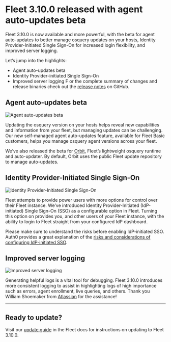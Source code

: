 # Fleet 3.10.0 released with agent auto-updates beta

Fleet 3.10.0 is now available and more powerful, with the beta for agent auto-updates to better manage osquery updates on your hosts, Identity Provider-Initiated Single Sign-On for increased login flexibility, and improved server logging.

Let’s jump into the highlights:

- Agent auto-updates beta
- Identity Provider-initiated Single Sign-On
- Improved server logging
F
or the complete summary of changes and release binaries check out the [release notes](https://github.com/fleetdm/fleet/releases/tag/3.10.0) on GitHub.


## Agent auto-updates beta

![Agent auto-updates beta](../website/assets/images/articles/fleet-3.10.0-1-600x337@2x.gif)

Updating the osquery version on your hosts helps reveal new capabilities and information from your fleet, but managing updates can be challenging. Our new self-managed agent auto-updates feature, available for Fleet Basic customers, helps you manage osquery agent versions across your fleet.

We’ve also released the beta for [Orbit](https://github.com/fleetdm/orbit), Fleet’s lightweight osquery runtime and auto-updater. By default, Orbit uses the public Fleet update repository to manage auto-updates.


## Identity Provider-Initiated Single Sign-On

![Identity Provider-Initiated Single Sign-On](../website/assets/images/articles/fleet-3.10.0-2-600x337@2x.gif)

Fleet attempts to provide power users with more options for control over their Fleet instance. We’ve introduced Identity Provider-Initiated (IdP-initiated) Single Sign-On (SSO) as a configurable option in Fleet. Turning this option on provides you, and other users of your Fleet instance, with the ability to login to Fleet straight from your configured IdP dashboard.

Please make sure to understand the risks before enabling IdP-initiated SSO. Auth0 provides a great explanation of the [risks and considerations of configuring IdP-initiated SSO](https://auth0.com/docs/protocols/saml-protocol/saml-configuration-options/identity-provider-initiated-single-sign-on#risks-of-using-an-identity-provider-initiated-sso-flow).


## Improved server logging

![Improved server logging](../website/assets/images/articles/fleet-3.10.0-3-600x337@2x.gif)

Generating helpful logs is a vital tool for debugging. Fleet 3.10.0 introduces more consistent logging to assist in highlighting logs of high importance such as errors, agent enrollment, live queries, and others. Thank you William Shoemaker from 
[Atlassian](https://medium.com/u/5aa6b9976187?source=post_page-----f4dd61be001d--------------------------------) for the assistance!

---

## Ready to update?

Visit our [update guide](https://fleetdm.com/docs/using-fleet/updating-fleet) in the Fleet docs for instructions on updating to Fleet 3.10.0.

<meta name="category" value="releases">
<meta name="authorFullName" value="Noah Talerman">
<meta name="authorGitHubUsername" value="noahtalerman">
<meta name="publishedOn" value="2021-04-01">
<meta name="articleTitle" value="Fleet 3.10.0 released with agent auto-updates beta">
